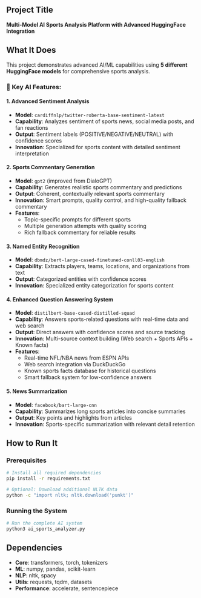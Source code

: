 ## Project Title
**Multi-Model AI Sports Analysis Platform with Advanced HuggingFace Integration**

## What It Does
This project demonstrates advanced AI/ML capabilities using **5 different HuggingFace models** for comprehensive sports analysis. 

### 🚀 Key AI Features:

#### **1. Advanced Sentiment Analysis**
- **Model**: `cardiffnlp/twitter-roberta-base-sentiment-latest`
- **Capability**: Analyzes sentiment of sports news, social media posts, and fan reactions
- **Output**: Sentiment labels (POSITIVE/NEGATIVE/NEUTRAL) with confidence scores
- **Innovation**: Specialized for sports content with detailed sentiment interpretation

#### **2. Sports Commentary Generation**
- **Model**: `gpt2` (improved from DialoGPT)
- **Capability**: Generates realistic sports commentary and predictions
- **Output**: Coherent, contextually relevant sports commentary
- **Innovation**: Smart prompts, quality control, and high-quality fallback commentary
- **Features**:
  - Topic-specific prompts for different sports
  - Multiple generation attempts with quality scoring
  - Rich fallback commentary for reliable results

#### **3. Named Entity Recognition**
- **Model**: `dbmdz/bert-large-cased-finetuned-conll03-english`
- **Capability**: Extracts players, teams, locations, and organizations from text
- **Output**: Categorized entities with confidence scores
- **Innovation**: Specialized entity categorization for sports content

#### **4. Enhanced Question Answering System**
- **Model**: `distilbert-base-cased-distilled-squad`
- **Capability**: Answers sports-related questions with real-time data and web search
- **Output**: Direct answers with confidence scores and source tracking
- **Innovation**: Multi-source context building (Web search + Sports APIs + Known facts)
- **Features**: 
  - Real-time NFL/NBA news from ESPN APIs
  - Web search integration via DuckDuckGo
  - Known sports facts database for historical questions
  - Smart fallback system for low-confidence answers

#### **5. News Summarization**
- **Model**: `facebook/bart-large-cnn`
- **Capability**: Summarizes long sports articles into concise summaries
- **Output**: Key points and highlights from articles
- **Innovation**: Sports-specific summarization with relevant detail retention

## How to Run It

### Prerequisites
```bash
# Install all required dependencies
pip install -r requirements.txt

# Optional: Download additional NLTK data
python -c "import nltk; nltk.download('punkt')"
```

### Running the System
```bash
# Run the complete AI system
python3 ai_sports_analyzer.py
```


## Dependencies
- **Core**: transformers, torch, tokenizers
- **ML**: numpy, pandas, scikit-learn
- **NLP**: nltk, spacy
- **Utils**: requests, tqdm, datasets
- **Performance**: accelerate, sentencepiece